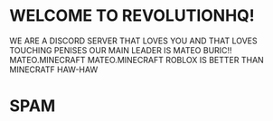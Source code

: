 # WELCOME TO REVOLUTIONHQ!
WE ARE A DISCORD SERVER THAT LOVES YOU AND THAT LOVES TOUCHING PENISES
OUR MAIN LEADER IS MATEO BURIC!!
MATEO.MINECRAFT
MATEO.MINECRAFT
ROBLOX IS BETTER THAN MINECRATF HAW-HAW
# SPAM
